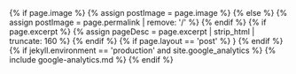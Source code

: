 <head>
  <meta charset="utf-8">
  <meta http-equiv="X-UA-Compatible" content="IE=edge">
  <meta name="viewport" content="width=device-width, initial-scale=1">
  <title>{% if page.title %}{{ page.title | escape }} | {{site.title}}{% else %}{{ site.title | escape }}{% endif %}</title>
  {% if page.image %}  
    {% assign postImage = page.image %}
  {% else %}
    {% assign postImage = page.permalink | remove: '/' %}
  {% endif %}
  <meta property='og:site_name' content='{{site.title}}' />
  {% if page.excerpt %}
    {% assign pageDesc = page.excerpt | strip_html | truncate: 160 %}
  {% endif %}
   {% if page.layout == 'post' %}
  <script type='application/ld+json'>
    {'@context': 'http://schema.org',
    '@type': 'BlogPosting',
    'name': '{{site.title}}',
    'headline': '{{page.title}}',
    'description': '{{pageDesc }}',
    'url': '{{site.url}}{{page.url}}'}
  </script>}
  <meta property='article:published_time' content='{{page.date | date_to_xmlschema}}' />
  {% endif %}
  <meta property='og:locale' content='en_US' />
  <meta property='og:type' content='article' />
  <meta property='og:title' content='{{ page.title }}' />
  <meta property="article:publisher" content="http://www.facebook.com/{{ site.facebook }}" />
  <meta property='og:url' content='{{ site.url }}{{ page.url }}' />
  <meta property='og:description' content='{{ pageDesc  }}'/>
  <meta property='og:image' itemprop = 'image' content='{{site.url}}/assets/posts/{{ postImage }}.jpg' />
  <meta name="twitter:card" content="summary" />
  <meta name='twitter:site' content='@{{ site.twitter }}' />
  <meta name="twitter:url" content='{{ site.url }}{{ page.url }}' />
  <meta name='twitter:creator' content='@{{ site.twitter }}' />
  <meta name="twitter:title" content="{{ page.title }}" />
  <meta name="twitter:description" content='{{ pageDesc }}'/> 
  <meta name='twitter:image:src' content='{{site.url}}/assets/posts/{{ postImage }}.jpg' />
  <link rel='mask-icon' href='{{site.baseurl}}/safari.svg' color='#5bbad5'>
  <meta name='theme-color' content='#ffffff'>
  <link rel='canonical' href='{{ page.url | replace:'index.html','' | absolute_url }}'>
 <link rel='apple-touch-icon'  href='{{ site.baseurl }}/assets/apple-icon.png'>
 <link rel='shortcut icon' href='{{ site.baseurl }}/assets/favicon.ico'>
  <link rel='alternate' type='application/rss+xml' title='{{ site.title | escape }}' href='{{ "/feed.xml" | relative_url }}'>
  <meta name="theme-color" content="#ffffff">
  {% if jekyll.environment == 'production' and site.google_analytics %}
  {% include google-analytics.md %}
  {% endif %}
  <style>
     {% include main.css %}
  </style>
</head>
